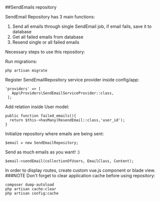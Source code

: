 ##SendEmails repository

SendEmail Repository has 3 main functions: 
 1. Send all emails through single SendEmail job, if email fails, save it to database
 2. Get all failed emails from database
 3. Resend single or all failed emails
 
 Necessary steps to use this repository: <br>
 
 Run migrations:
 ```
 php artisan migrate
 ```
 Register SendEmailRepository service provider inside config/app: <br>
 ```
 'providers' => [
    App\Providers\SendEmailServiceProvider::class,
  ];
 ```
 
 Add relation inside User model:
  ```
 public function failed_emails(){
    return $this->hasMany(ResendEmail::class,'user_id');
 }
  ```
 
 Initialize repository where emails are being sent: 
 ```
 $email = new SendEmailRepository;
 ```
 
 Send as much emails as you want! :)
  ```
 $email->sendEmail(collectionOfUsers, EmailClass, Content);
 ```
 
 In order to display routes, create custom vue.js component or blade view.
###NOTE
Don't forget to clear application cache before using repository: 
```
composer dump-autoload
php artisan cache:clear
php artisan config:cache
 ```